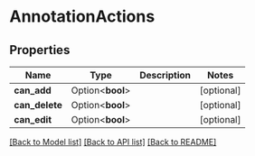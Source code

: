 # AnnotationActions

## Properties

Name | Type | Description | Notes
------------ | ------------- | ------------- | -------------
**can_add** | Option<**bool**> |  | [optional]
**can_delete** | Option<**bool**> |  | [optional]
**can_edit** | Option<**bool**> |  | [optional]

[[Back to Model list]](../README.md#documentation-for-models) [[Back to API list]](../README.md#documentation-for-api-endpoints) [[Back to README]](../README.md)



